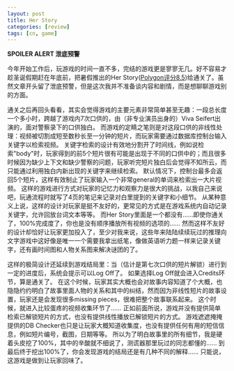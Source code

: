 ```yaml
---
layout: post
title: Her Story
categories: [review]
tags: [cn, game]
---
```


**SPOILER ALERT 泄底预警**

今年开始工作后，玩游戏的时间一直不多，完结的游戏更是寥寥无几。好不容易才趁圣诞假期赶在年底前，把暑假推出的Her Story([Polygon评分8.5](http://www.polygon.com/2015/6/22/8825813/her-story-review-mac-windows-pc))给通关了。虽然文章开头留了泄底预警，但是这次我并不准备谈内容和剧情，而是想聊聊游戏别的方面。

通关之后再回头看看，其实会觉得游戏的主要元素非常简单甚至无趣：一段总长度一个多小时，跨越了游戏内7次口供的，由（非专业演员出身的）Viva Seifert出演的，面对警察录下的口供独白。
而游戏的定睛之笔则是对这段口供的非线性处理：视频被切割成短至数秒长至一分钟的短片，而玩家需要通过数据库控制台输入关键字以检索视频。
关键字检索的设计有效地分割开了时间线，例如说检索"body"时，玩家得到的前5个短片很有可能是出现于不同的口供中的；而且很多时候因为缺少上下文和缺少警察的问题，玩家听完短片独白后会觉得不知所云，而只能通过利用独白内新出现的关键字来继续检索。
默认情况下，控制台最多会返回5个短片，这样有效制止了玩家输入一个非常general的单词来检索出一大片视频。
这样的游戏进行方式对玩家的记忆力和观察力是很大的挑战，以我自己来说吧，玩通流程时就写了4页的笔记来记录对白里提到的关键字和小细节。
从某种意义上说，这样的设计对玩家是挺不友好的，更常见的方式是在游戏系统内自动记录关键字，允许回放台词文本等等。
而Her Story里面是一个都没有……即使你通关了，100%完成度了，你也是没有顺序播放所有视频的选项的……
然而这样不友好的设计却恰好让玩家更加投入了，至少对我来说，这些年来陆陆续续玩过的推理向文字游戏中这好像是唯一一个需要我拿出纸笔，像做英语听力题一样来记录关键字，还有画时间图和人物关系图来解决谜团的了。

这样的极简设计还延续到游戏结局里：当（估计是第七次口供的短片解锁）进行到一定的进度后，系统会提示可以Log Off了。
如果选择Log Off就会进入Credits环节，算是通关了。
在这个时候，玩家其实大概也会对故事内容知道了个大概，也隐隐约约明白了故事里面人物的关系和其中的纠结，然而因为非线性短片的故事设置，玩家还是会发现很多missing pieces，很难把整个故事联系起来。
这个时候，就进入比较蛋疼的视频收集环节了……
正如前面所说，游戏并没有提供简单检索已解锁短片的方式，也没有提供线性播放已解锁短片的方式。
游戏遮遮掩掩提供的DB Checker也只是让玩家大概知道收集度，也没有提供任何有用的短信信息，例如短片编号，截图，日期等等。
所以为了明白故事里的所有细节，我是硬着头皮挖了100%，其中的辛酸就不细说了，测谎器那里玩过的同志都懂的……
到最后终于挖出100%了，你会发现游戏的结局还是有几种不同的解释……
只能说，这游戏是做到让玩家回味了。
